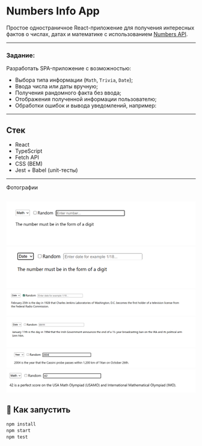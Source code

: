 # Numbers Info App

Простое одностраничное React-приложение для получения интересных фактов о числах, датах и математике с использованием [Numbers API](http://numbersapi.com).

---

### Задание:
Разработать SPA-приложение с возможностью:

- Выбора типа информации (`Math`, `Trivia`, `Date`);
- Ввода числа или даты вручную;
- Получения рандомного факта без ввода;
- Отображения полученной информации пользователю;
- Обработки ошибок и вывода уведомлений, например:

---

## Стек

- React
- TypeScript
- Fetch API
- CSS (BEM)
- Jest + Babel (unit-тесты)

---

Фотографии

![alt text](./images/image.png)
![alt text](./images/image-2.png)
![alt text](./images/image-3.png)
![alt text](./images/image-4.png)
![alt text](./images/image-5.png)
![alt text](./images/image-6.png)
---

## 🧪 Как запустить

```bash
npm install
npm start
npm test

